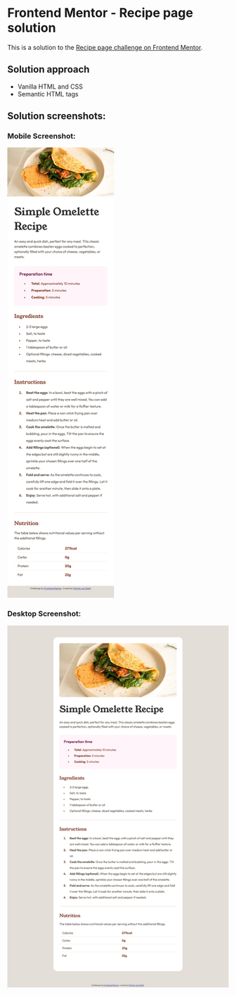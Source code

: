 # Frontend Mentor - Recipe page solution

This is a solution to the [Recipe page challenge on Frontend Mentor](https://www.frontendmentor.io/challenges/recipe-page-KiTsR8QQKm).

## Solution approach
* Vanilla HTML and CSS
* Semantic HTML tags

## Solution screenshots:

### Mobile Screenshot:
![Mobile Result](/result/mobile-result.png?raw=true "Mobile Result")

### Desktop Screenshot:
![Desktop Result](/result/desktop-result.png?raw=true "Desktop Result")
